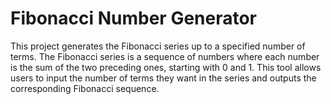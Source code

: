 # Fibonacci Number Generator

This project generates the Fibonacci series up to a specified number of terms. The Fibonacci series is a sequence of numbers where each number is the sum of the two preceding ones, starting with 0 and 1. This tool allows users to input the number of terms they want in the series and outputs the corresponding Fibonacci sequence.